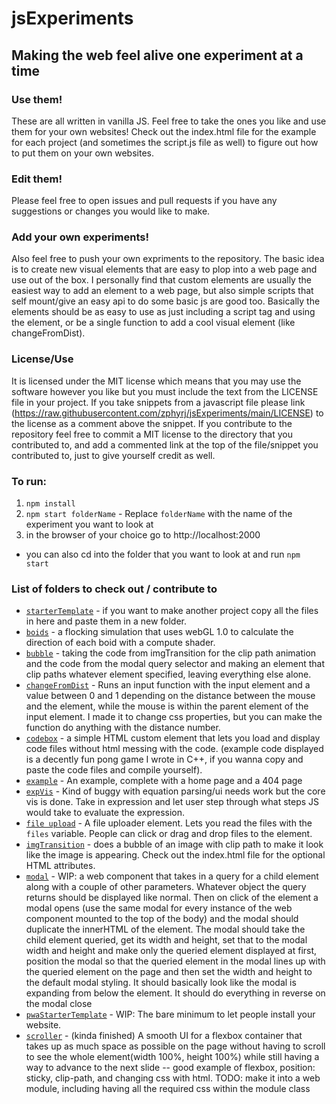 # jsExperiments
## Making the web feel alive one experiment at a time

### Use them!
These are all written in vanilla JS. Feel free to take the ones you like and use them for your own websites! Check out the index.html file for the example for each project (and sometimes the script.js file as well) to figure out how to put them on your own websites.

### Edit them! 
Please feel free to open issues and pull requests if you have any suggestions or changes you would like to make.

### Add your own experiments!
Also feel free to push your own expriments to the repository. The basic idea is to create new visual elements that are easy to plop into a web page and use out of the box. I personally find that custom elements are usually the easiest way to add an element to a web page, but also simple scripts that self mount/give an easy api to do some basic js are good too. Basically the elements should be as easy to use as just including a script tag and using the element, or be a single function to add a cool visual element (like changeFromDist).
### License/Use
It is licensed under the MIT license which means that you may use the software however you like but you must include the text from the LICENSE file in your project. If you take snippets from a javascript file please link (https://raw.githubusercontent.com/zphyrj/jsExperiments/main/LICENSE) to the license as a comment above the snippet. If you contribute to the repository feel free to commit a MIT license to the directory that you contributed to, and add a commented link at the top of the file/snippet you contributed to, just to give yourself credit as well.
### To run: 
1. `npm install`
2. `npm start folderName` - Replace `folderName` with the name of the experiment you want to look at
3. in the browser of your choice go to http://localhost:2000
* you can also cd into the folder that you want to look at and run `npm start`
### List of folders to check out / contribute to
* [`starterTemplate`](https://zphyrj.github.io/jsExperiments/starterTemplate) - if you want to make another project copy all the files in here and paste them in a new folder.
* [`boids`](https://zphyrj.github.io/jsExperiments/boids) - a flocking simulation that uses webGL 1.0 to calculate the direction of each boid with a compute shader.
* [`bubble`](https://zphyrj.github.io/jsExperiments/bubble) - taking the code from imgTransition for the clip path animation and the code from the modal query selector and making an element that clip paths whatever element specified, leaving everything else alone.
* [`changeFromDist`](https://zphyrj.github.io/jsExperiments/changeFromDist) - Runs an input function with the input element and a value between 0 and 1 depending on the distance between the mouse and the element, while the mouse is within the parent element of the input element. I made it to change css properties, but you can make the function do anything with the distance number.
* [`codebox`](https://zphyrj.github.io/jsExperiments/codebox) - a simple HTML custom element that lets you load and display code files without html messing with the code. (example code displayed is a decently fun pong game I wrote in C++, if you wanna copy and paste the code files and compile yourself).
* [`example`](https://zphyrj.github.io/jsExperiments/example) - An example, complete with a home page and a 404 page
* [`expVis`](https://zphyrj.github.io/jsExperiments/expVis) - Kind of buggy with equation parsing/ui needs work but the core vis is done. Take in expression and let user step through what steps JS would take to evaluate the expression.
* [`file upload`](https://zphyrj.github.io/jsExperiments/fileUpload) - A file uploader element. Lets you read the files with the `files` variable. People can click or drag and drop files to the element.
* [`imgTransition`](https://zphyrj.github.io/jsExperiments/imgTransition) - does a bubble of an image with clip path to make it look like the image is appearing. Check out the index.html file for the optional HTML attributes.
* [`modal`](https://zphyrj.github.io/jsExperiments/modal)  - WIP: a web component that takes in a query for a child element along with a couple of other parameters. Whatever object the query returns should be displayed like normal. Then on click of the element a modal opens (use the same modal for every instance of the web component mounted to the top of the body) and the modal should duplicate the innerHTML of the element. The modal should take the child element queried, get its width and height, set that to the modal width and height and make only the queried element displayed at first, position the modal so that the queried element in the modal lines up with the queried element on the page and then set the width and height to the default modal styling. It should basically look like the modal is expanding from below the element. It should do everything in reverse on the modal close
* [`pwaStarterTemplate`](https://zphyrj.github.io/jsExperiments/pwaStarterTemplate) - WIP: The bare minimum to let people install your website.
* [`scroller`](https://zphyrj.github.io/jsExperiments/scroller) - (kinda finished) A smooth UI for a flexbox container that takes up as much space as possible on the page without having to scroll to see the whole element(width 100%, height 100%) while still having a way to advance to the next slide -- good example of flexbox, position: sticky, clip-path, and changing css with html. TODO: make it into a web module, including having all the required css within the module class
